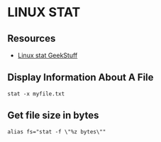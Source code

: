 # LINUX STAT

## Resources

- [Linux stat GeekStuff](https://www.thegeekstuff.com/2009/07/unix-stat-command-how-to-identify-file-attributes/)

## Display Information About A File

```console
stat -x myfile.txt
```

## Get file size in bytes

```console
alias fs="stat -f \"%z bytes\""
```
